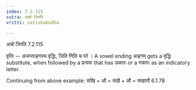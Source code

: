 ```yaml
---
index: 7.2.115
sutra: अचो ञ्णिति
vritti: satishabodha

---
```

 अचो ञ्णिति 7.2.115 


वृत्तिः -- अजन्ताङ्गस्य वृद्धिः, ञिति णिति च परे । A vowel ending अङ्गम् gets a वृद्धिः substitute, when followed by a प्रत्ययः that has ञकारः or a णकारः as an indicatory letter. 


Continuing from above example: सखि + औ = सखै + औ = सखायौ 6.1.78 